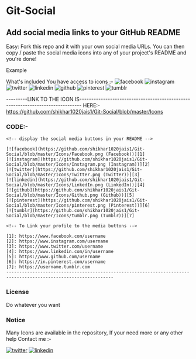 # Git-Social

## Add social media links to your GitHub README
Easy: Fork this repo and it with your own social media URLs. You can then copy / paste the social media icons into any of your project's README and you're done!

Example

What's included
You have access to icons :-
![facebook](https://github.com/shikhar1020jais1/Git-Social/blob/master/Icons/Facebook.png (Facebook))
![instagram](https://github.com/shikhar1020jais1/Git-Social/blob/master/Icons/Instagram.png (Instagram))
![twitter](https://github.com/shikhar1020jais1/Git-Social/blob/master/Icons/Twitter.png (Twitter))
![linkedin](https://github.com/shikhar1020jais1/Git-Social/blob/master/Icons/LinkedIn.png (LinkedIn))
![github](https://github.com/shikhar1020jais1/Git-Social/blob/master/Icons/Github.png (Github))
![pinterest](https://github.com/shikhar1020jais1/Git-Social/blob/master/Icons/pinterest.png (Pinterest))
![tumblr](https://github.com/shikhar1020jais1/Git-Social/blob/master/Icons/tumblr.png (Tumblr))

---------LINK TO THE ICON IS-------------------------------------------------------------------------------
HERE:- https://github.com/shikhar1020jais1/Git-Social/blob/master/Icons

### CODE:-

```
<!-- display the social media buttons in your README -->

[![facebook](https://github.com/shikhar1020jais1/Git-Social/blob/master/Icons/Facebook.png (Facebook))][1]
[![instagram](https://github.com/shikhar1020jais1/Git-Social/blob/master/Icons/Instagram.png (Instagram))][2]
[![twitter](https://github.com/shikhar1020jais1/Git-Social/blob/master/Icons/Twitter.png (Twitter))][3]
[![linkedin](https://github.com/shikhar1020jais1/Git-Social/blob/master/Icons/LinkedIn.png (LinkedIn))][4]
[![github](https://github.com/shikhar1020jais1/Git-Social/blob/master/Icons/Github.png (Github))][5]
[![pinterest](https://github.com/shikhar1020jais1/Git-Social/blob/master/Icons/pinterest.png (Pinterest))][6]
[![tumblr](https://github.com/shikhar1020jais1/Git-Social/blob/master/Icons/tumblr.png (Tumblr))][7]

<!-- To Link your profile to the media buttons -->

[1]: https://www.facebook.com/username
[2]: https://www.instagram.com/username
[3]: https://www.twitter.com/username
[4]: https://www.linkedin.com/in/username
[5]: https://www.github.com/username
[6]: https://in.pinterest.com/username
[7]: https://username.tumblr.com
---------------------------------------------------------------------------------------------------------------

```
### License

Do whatever you want


### Notice

Many Icons are available in the repository, If your need more or any other help Contact me :-

[![twitter](https://github.com/shikhar1020jais1/Git-Social/blob/master/Icons/Twitter.png (Twitter))][3]
[![linkedin](https://github.com/shikhar1020jais1/Git-Social/blob/master/Icons/LinkedIn.png (LinkedIn))][4]

[3]: https://www.twitter.com/_shikhar_jais
[4]: https://www.linkedin.com/in/shikhar1020jais
